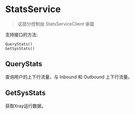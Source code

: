 # StatsService
> 这部分控制由 StatsServiceClient 承载

支持接口的方法:
```shell
QueryStats()
GetSysStats()
```

## QueryStats
查询用户的上下行流量，与 Inbound 和 Outbound 上下行流量。

## GetSysStats
获取Xray运行数据。
